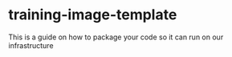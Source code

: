 # training-image-template
This is a guide on how to package your code so it can run on our infrastructure 
